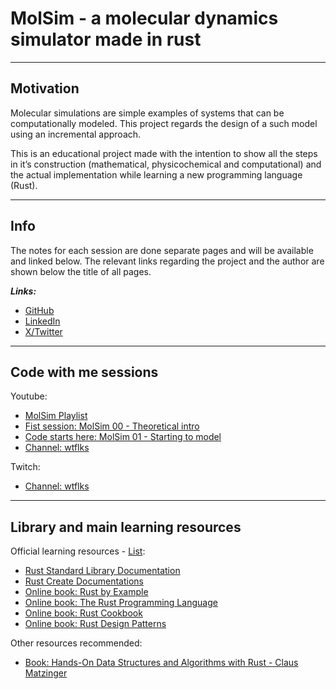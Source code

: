 # MolSim - a molecular dynamics simulator made in rust

---
## Motivation
Molecular simulations are simple examples of systems that can be computationally modeled. This project regards the design of a such model using an incremental approach. 

This is an educational project made with the intention to show all the steps in it’s construction (mathematical, physicochemical and computational) and the actual implementation while learning a new programming language (Rust).

---
## Info
The notes for each session are done separate pages and will be available and linked below. The relevant links regarding the project and the author are shown below the title of all pages.

***Links:***
- [GitHub](https://github.com/luksquaresma/mol_sim)
- [LinkedIn](https://www.linkedin.com/in/luksquaresma/)
- [X/Twitter](https://twitter.com/wtflks)
  
---
## Code with me sessions

Youtube:
- [MolSim Playlist](https://www.youtube.com/playlist?list=PLCMQbnjuJFBvr9jSHMxt7JkY6gzhoRbfo)
- [Fist session: MolSim 00 - Theoretical intro](https://youtu.be/PbO4YAI4ucY?si=Ffdb_2MA7TQPcyGZ)
- [Code starts here: MolSim 01 - Starting to model]()
- [Channel: wtflks](https://www.youtube.com/channel/UCPdG4uzocJnZC6CfZuugQRw)

Twitch:
- [Channel: wtflks](https://www.twitch.tv/wtflks)

---
## Library and main learning resources

Official learning resources - [List](https://www.rust-lang.org/learn):
- [Rust Standard Library Documentation](https://doc.rust-lang.org/std/index.html)
- [Rust Create Documentations](https://docs.rs/)
- [Online book: Rust by Example](https://doc.rust-lang.org/stable/rust-by-example/)
- [Online book: The Rust Programming Language](https://doc.rust-lang.org/book/)
- [Online book: Rust Cookbook](https://rust-lang-nursery.github.io/rust-cookbook/)
- [Online book: Rust Design Patterns](https://rust-unofficial.github.io/patterns/)

Other resources recommended:
- [Book: Hands-On Data Structures and Algorithms with Rust - Claus Matzinger](https://www.packtpub.com/product/hands-on-data-structures-and-algorithms-with-rust/9781788995528)
